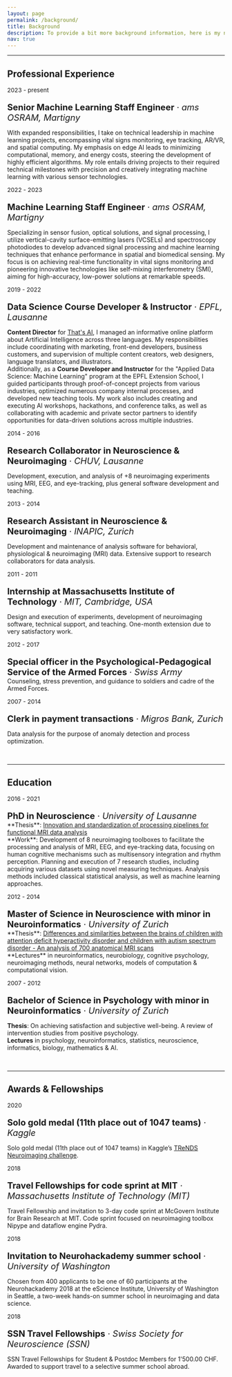 ```yaml
---
layout: page
permalink: /background/
title: Background
description: To provide a bit more background information, here is my not so straightforward path through the academic and professional world.
nav: true
---
```

___
## Professional Experience

<p style="font-size:0.85rem; margin-bottom: 0">2023 - present</p>
<p style="font-size:1.25rem; margin-bottom: 0"><b>Senior Machine Learning Staff Engineer</b> · <i>ams OSRAM, Martigny</i></p>

With expanded responsibilities, I take on technical leadership in machine learning projects, encompassing vital signs monitoring, eye tracking, AR/VR, and spatial computing. My emphasis on edge AI leads to minimizing computational, memory, and energy costs, steering the development of highly efficient algorithms. My role entails driving projects to their required technical milestones with precision and creatively integrating machine learning with various sensor technologies.

<p style="font-size:0.85rem; margin-bottom: 0">2022 - 2023</p>
<p style="font-size:1.25rem; margin-bottom: 0"><b>Machine Learning Staff Engineer</b> · <i>ams OSRAM, Martigny</i></p>

Specializing in sensor fusion, optical solutions, and signal processing, I utilize vertical-cavity surface-emitting lasers (VCSELs) and spectroscopy photodiodes to develop advanced signal processing and machine learning techniques that enhance performance in spatial and biomedical sensing. My focus is on achieving real-time functionality in vital signs monitoring and pioneering innovative technologies like self-mixing interferometry (SMI), aiming for high-accuracy, low-power solutions at remarkable speeds.

<p style="font-size:0.85rem; margin-bottom: 0">2019 - 2022</p>
<p style="font-size:1.25rem; margin-bottom: 0"><b>Data Science Course Developer & Instructor</b> · <i>EPFL, Lausanne</i></p>

**Content Director** for <a href="https://www.thats-ai.org/">That's AI</a>, I managed an informative online platform about Artificial Intelligence across three languages. My responsibilities include coordinating with marketing, front-end developers, business customers, and supervision of multiple content creators, web designers, language translators, and illustrators.<br>Additionally, as a **Course Developer and Instructor** for the "Applied Data Science: Machine Learning" program at the EPFL Extension School, I guided participants through proof-of-concept projects from various industries, optimized numerous company internal processes, and developed new teaching tools. My work also includes creating and executing AI workshops, hackathons, and conference talks, as well as collaborating with academic and private sector partners to identify opportunities for data-driven solutions across multiple industries.

<p style="font-size:0.85rem; margin-bottom: 0">2014 - 2016</p>
<p style="font-size:1.25rem; margin-bottom: 0"><b>Research Collaborator in Neuroscience & Neuroimaging</b> · <i>CHUV, Lausanne</i></p>

Development, execution, and analysis of +8 neuroimaging experiments using MRI, EEG, and eye-tracking, plus general software development and teaching.

<p style="font-size:0.85rem; margin-bottom: 0">2013 - 2014</p>
<p style="font-size:1.25rem; margin-bottom: 0"><b>Research Assistant in Neuroscience & Neuroimaging</b> · <i>INAPIC, Zurich</i></p>

Development and maintenance of analysis software for behavioral, physiological & neuroimaging (MRI) data. Extensive support to research collaborators for data analysis.

<p style="font-size:0.85rem; margin-bottom: 0">2011 - 2011</p>
<p style="font-size:1.25rem; margin-bottom: 0"><b>Internship at Massachusetts Institute of Technology</b> · <i>MIT, Cambridge, USA</i></p>

Design and execution of experiments, development of neuroimaging software, technical support, and teaching. One-month extension due to very satisfactory work.

<p style="font-size:0.85rem; margin-bottom: 0">2012 - 2017</p>
<p style="font-size:1.25rem; margin-bottom: 0"><b>Special officer in the Psychological-Pedagogical Service of the Armed Forces</b> · <i>Swiss Army</i></p>
Counseling, stress prevention, and guidance to soldiers and cadre of the Armed Forces.

<p style="font-size:0.85rem; margin-bottom: 0">2007 - 2014</p>
<p style="font-size:1.25rem; margin-bottom: 0"><b>Clerk in payment transactions</b> · <i>Migros Bank, Zurich</i></p>

Data analysis for the purpose of anomaly detection and process optimization.

<br>

___
## Education

<p style="font-size:0.85rem; margin-bottom: 0">2016 - 2021</p>
<p style="font-size:1.25rem; margin-bottom: 0"><b>PhD in Neuroscience</b> · <i>University of Lausanne</i></p>
**Thesis**: <a href="/assets/pdf/Thesis_2021_PhD_Notter.pdf">Innovation and standardization of processing pipelines for functional MRI data analysis</a><br>**Work**: Development of 8 neuroimaging toolboxes to facilitate the processing and analysis of MRI, EEG, and eye-tracking data, focusing on human cognitive mechanisms such as multisensory integration and rhythm perception. Planning and execution of 7 research studies, including acquiring various datasets using novel measuring techniques. Analysis methods included classical statistical analysis, as well as machine learning approaches.

<p style="font-size:0.85rem; margin-bottom: 0">2012 - 2014</p>
<p style="font-size:1.25rem; margin-bottom: 0"><b>Master of Science in Neuroscience with minor in Neuroinformatics</b> · <i>University of Zurich</i></p>
**Thesis**: <a href="/assets/pdf/Thesis_2014_Master_Notter.pdf">Differences and similarities between the brains of children with attention deficit hyperactivity disorder and children with autism spectrum disorder - An analysis of 700 anatomical MRI scans</a><br>**Lectures** in neuroinformatics, neurobiology, cognitive psychology, neuroimaging methods, neural networks, models of computation & computational vision.

<p style="font-size:0.85rem; margin-bottom: 0">2007 - 2012</p>
<p style="font-size:1.25rem; margin-bottom: 0"><b>Bachelor of Science in Psychology with minor in Neuroinformatics</b> · <i>University of Zurich</i></p>

**Thesis**: On achieving satisfaction and subjective well-being. A review of intervention studies from positive psychology.<br>**Lectures** in psychology, neuroinformatics, statistics, neuroscience, informatics, biology, mathematics & AI.

<br>

___
## Awards & Fellowships

<p style="font-size:0.85rem; margin-bottom: 0">2020</p>
<p style="font-size:1.25rem; margin-bottom: 0"><b>Solo gold medal (11th place out of 1047 teams)</b> · <i>Kaggle</i></p>

Solo gold medal (11th place out of 1047 teams) in Kaggle’s [TReNDS Neuroimaging challenge](https://www.kaggle.com/c/trends-assessment-prediction/leaderboard).

<p style="font-size:0.85rem; margin-bottom: 0">2018</p>
<p style="font-size:1.25rem; margin-bottom: 0"><b>Travel Fellowships for code sprint at MIT</b> · <i>Massachusetts Institute of Technology (MIT)</i></p>

Travel Fellowship and invitation to 3-day code sprint at McGovern Institute for Brain Research at MIT. Code sprint focused on neuroimaging toolbox Nipype and dataflow engine Pydra.

<p style="font-size:0.85rem; margin-bottom: 0">2018</p>
<p style="font-size:1.25rem; margin-bottom: 0"><b>Invitation to Neurohackademy summer school</b> · <i>University of Washington</i></p>

Chosen from 400 applicants to be one of 60 participants at the Neurohackademy 2018 at the eScience Institute, University of Washington in Seattle, a two-week hands-on summer school in neuroimaging and data science.

<p style="font-size:0.85rem; margin-bottom: 0">2018</p>
<p style="font-size:1.25rem; margin-bottom: 0"><b>SSN Travel Fellowships</b> · <i>Swiss Society for Neuroscience (SSN)</i></p>

SSN Travel Fellowships for Student & Postdoc Members for 1'500.00 CHF. Awarded to support travel to a selective summer school abroad.
